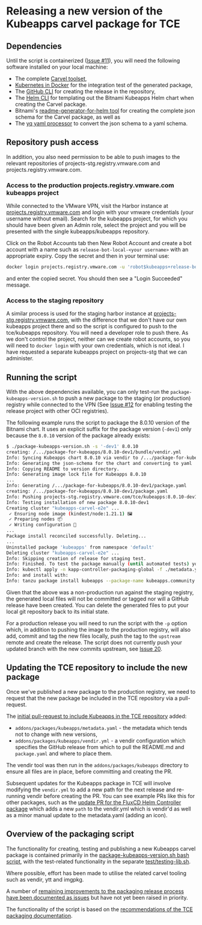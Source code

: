 # Releasing a new version of the Kubeapps carvel package for TCE

## Dependencies

Until the script is containerized ([Issue #11](https://github.com/vmware-tanzu/package-for-kubeapps/issues/11)), you will need the following software installed on your local machine:

- The complete [Carvel toolset](https://carvel.dev/#install),
- [Kubernetes in Docker](https://kind.sigs.k8s.io/) for the integration test of the generated package,
- The [GitHub CLI](https://cli.github.com/) for creating the release in the repository,
- The [Helm CLI](https://helm.sh/) for templating out the Bitnami Kubeapps Helm chart when creating the Carvel package.
- Bitnami's [readme-generator-for-helm tool](https://github.com/bitnami-labs/readme-generator-for-helm) for creating the complete json schema for the Carvel package, as well as
- The [yq yaml processor](https://mikefarah.gitbook.io/yq/) to convert the json schema to a yaml schema.

## Repository push access

In addition, you also need permission to be able to push images to the relevant repositories of projects-stg.registry.vmware.com and projects.registry.vmware.com.

### Access to the production projects.registry.vmware.com kubeapps project

While connected to the VMware VPN, visit the Harbor instance at [projects.registry.vmware.com](https://projects.registry.vmware.com) and login with your vmware credentials (your username without email). Search for the kubeapps project, for which you should have been given an Admin role, select the project and you will be presented with the single kubeapps/kubeapps repository.

Click on the Robot Accounts tab then New Robot Account and create a bot account with a name such as `release-bot-local-<your username>` with an appropriate expiry. Copy the secret and then in your terminal use:

```bash
docker login projects.registry.vmware.com -u 'robot$kubeapps+release-bot-local-<your username>'
```

and enter the copied secret. You should then see a "Login Succeeded" message.

### Access to the staging repository

A similar process is used for the staging harbor instance at [projects-stg.registry.vmware.com](https://projects-stg.registry.vmware.com), with the difference that we don't have our own kubeapps project there and so the script is configured to push to the tce/kubeapps repository. You will need a developer role to push there. As we don't control the project, neither can we create robot accounts, so you will need to `docker login` with your own credentials, which is not ideal. I have requested a separate kubeapps project on projects-stg that we can administer.

## Running the script

With the above dependencies available, you can only test-run the `package-kubeapps-version.sh` to push a new package to the staging (or production) registry while connected to the VPN (See [Issue #12](https://github.com/vmware-tanzu/package-for-kubeapps/issues/12) for enabling testing the release project with other OCI registries).

The following example runs the script to package the 8.0.10 version of the Bitnami chart. It uses an explicit suffix for the package version (`-dev1`) only because the `8.0.10` version of the package already exists:

```bash
$ ./package-kubeapps-version.sh -s '-dev1' 8.0.10
creating: /.../package-for-kubeapps/8.0.10-dev1/bundle/vendir.yml
Info: Syncing Kubeapps chart 8.0.10 via vendir to /.../package-for-kubeapps/8.0.10-dev1/bundle.
Info: Generating the json-schema for the chart and converting to yaml
Info: Copying README to version directory.
Info: Generating image lock file for Kubeapps 8.0.10
...
Info: Generating /.../package-for-kubeapps/8.0.10-dev1/package.yaml
creating: /.../package-for-kubeapps/8.0.10-dev1/package.yaml
Info: Pushing projects-stg.registry.vmware.com/tce/kubeapps:8.0.10-dev1 image.
Info: Testing installation of new package 8.0.10-dev1
Creating cluster "kubeapps-carvel-e2e" ...
 ✓ Ensuring node image (kindest/node:1.21.1) 🖼
 ✓ Preparing nodes 📦
 ✓ Writing configuration 📜
...
Package install reconciled successfully. Deleting...
...
Uninstalled package 'kubeapps' from namespace 'default'
Deleting cluster "kubeapps-carvel-e2e" ...
Info: Skipping creation of release for staging test.
Info: Finished. To test the package manually (until automated tests) you can make the package available on your cluster with:
Info: kubectl apply -n kapp-controller-packaging-global -f ./metadata.yaml -f ./8.0.10-dev1/package.yaml
Info: and install with:
Info: tanzu package install kubeapps --package-name kubeapps.community.tanzu.vmware.com --version 8.0.10-dev1
```

Given that the above was a non-production run against the staging registry, the generated local files will not be committed or tagged nor will a GitHub release have been created. You can delete the generated files to put your local git repository back to its initial state.

For a production release you will need to run the script with the `-p` option which, in addition to pushing the image to the production registry, will also add, commit and tag the new files locally, push the tag to the `upstream` remote and create the release. The script does not currently push your updated branch with the new commits upstream, see [Issue 20](https://github.com/vmware-tanzu/package-for-kubeapps/issues/20).

## Updating the TCE repository to include the new package

Once we've published a new package to the production registry, we need to request that the new package be included in the TCE repository via a pull-request.

The [initial pull-request to include Kubeapps in the TCE repository](https://github.com/vmware-tanzu/community-edition/pull/4666) added:

- `addons/packages/kubeapps/metadata.yaml` - the metadata which tends not to change with new versions,
- `addons/packages/kubeapps/vendir.yml` - a vendir configuration which specifies the GitHub release from which to pull the README.md and `package.yaml` and where to place them.

The vendir tool was then run in the `addons/packages/kubeapps` directory to ensure all files are in place, before committing and creating the PR.

Subsequent updates for the Kubeapps package in TCE will involve modifying the `vendir.yml` to add a new path for the next release and re-running vendir before creating the PR. You can see example PRs like this for other packages, such as the [update PR for the FluxCD Helm Controller package](https://github.com/vmware-tanzu/community-edition/pull/4611/files) which adds a new `path` to the vendir.yml which is vendir'd as well as a minor manual update to the metadata.yaml (adding an icon).

## Overview of the packaging script

The functionality for creating, testing and publishing a new Kubeapps carvel package is contained primarily in the [package-kubeapps-version.sh bash script](./package-kubeapps-version.sh), with the test-related functionality in the separate [test/testing-lib.sh](./test/testing-lib.sh).

Where possible, effort has been made to utilise the related carvel tooling such as vendir, ytt and imgpkg.

A number of [remaining improvements to the packaging release process have been documented as issues](https://github.com/vmware-tanzu/package-for-kubeapps/issues) but have not yet been raised in priority.

The functionality of the script is based on the [recommendations of the TCE packaging documentation](https://github.com/vmware-tanzu/community-edition/tree/main/docs/packaging).
